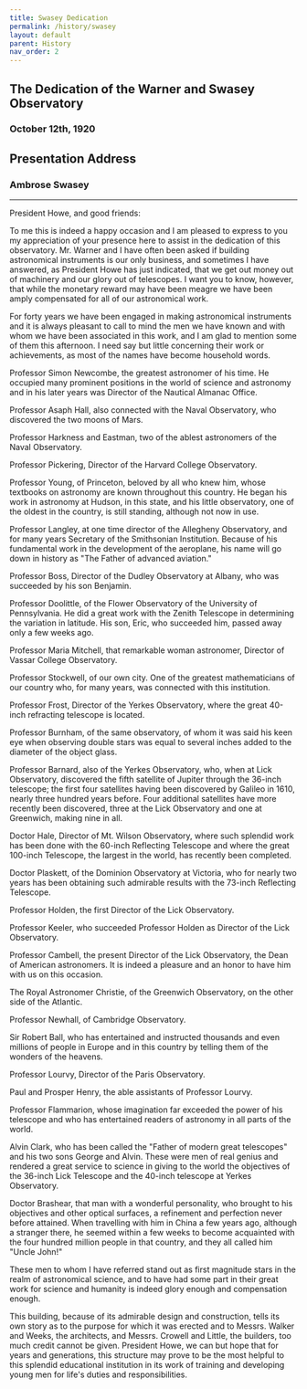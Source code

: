 ```yaml
---
title: Swasey Dedication
permalink: /history/swasey
layout: default
parent: History
nav_order: 2
---
```


## The Dedication of the Warner and Swasey Observatory

### October 12th, 1920

## Presentation Address

### Ambrose Swasey

<hr/>

President Howe, and good friends:

To me this is indeed a happy occasion and I am pleased to express to you my appreciation of your presence here to assist in the dedication of this observatory. Mr. Warner and I have often been asked if building astronomical instruments is our only business, and sometimes I have answered, as President Howe has just indicated, that we get out money out of machinery and our glory out of telescopes. I want you to know, however, that while the monetary reward may have been meagre we have been amply compensated for all of our astronomical work.

For forty years we have been engaged in making astronomical instruments and it is always pleasant to call to mind the men we have known and with whom we have been associated in this work, and I am glad to mention some of them this afternoon. I need say but little concerning their work or achievements, as most of the names have become household words.

Professor Simon Newcombe, the greatest astronomer of his time. He occupied many prominent positions in the world of science and astronomy and in his later years was Director of the Nautical Almanac Office.

Professor Asaph Hall, also connected with the Naval Observatory, who discovered the two moons of Mars.

Professor Harkness and Eastman, two of the ablest astronomers of the Naval Observatory.

Professor Pickering, Director of the Harvard College Observatory.

Professor Young, of Princeton, beloved by all who knew him, whose textbooks on astronomy are known throughout this country. He began his work in astronomy at Hudson, in this state, and his little observatory, one of the oldest in the country, is still standing, although not now in use.

Professor Langley, at one time director of the Allegheny Observatory, and for many years Secretary of the Smithsonian Institution. Because of his fundamental work in the development of the aeroplane, his name will go down in history as "The Father of advanced aviation."

Professor Boss, Director of the Dudley Observatory at Albany, who was succeeded by his son Benjamin.

Professor Doolittle, of the Flower Observatory of the University of Pennsylvania. He did a great work with the Zenith Telescope in determining the variation in latitude. His son, Eric, who succeeded him, passed away only a few weeks ago.

Professor Maria Mitchell, that remarkable woman astronomer, Director of Vassar College Observatory.

Professor Stockwell, of our own city. One of the greatest mathematicians of our country who, for many years, was connected with this institution.

Professor Frost, Director of the Yerkes Observatory, where the great 40-inch refracting telescope is located.

Professor Burnham, of the same observatory, of whom it was said his keen eye when observing double stars was equal to several inches added to the diameter of the object glass.

Professor Barnard, also of the Yerkes Observatory, who, when at Lick Observatory, discovered the fifth satellite of Jupiter through the 36-inch telescope; the first four satellites having been discovered by Galileo in 1610, nearly three hundred years before. Four additional satellites have more recently been discovered, three at the Lick Observatory and one at Greenwich, making nine in all.

Doctor Hale, Director of Mt. Wilson Observatory, where such splendid work has been done with the 60-inch Reflecting Telescope and where the great 100-inch Telescope, the largest in the world, has recently been completed.

Doctor Plaskett, of the Dominion Observatory at Victoria, who for nearly two years has been obtaining such admirable results with the 73-inch Reflecting Telescope.

Professor Holden, the first Director of the Lick Observatory.

Professor Keeler, who succeeded Professor Holden as Director of the Lick Observatory.

Professor Cambell, the present Director of the Lick Observatory, the Dean of American astronomers. It is indeed a pleasure and an honor to have him with us on this occasion.

The Royal Astronomer Christie, of the Greenwich Observatory, on the other side of the Atlantic.

Professor Newhall, of Cambridge Observatory.

Sir Robert Ball, who has entertained and instructed thousands and even millions of people in Europe and in this country by telling them of the wonders of the heavens.

Professor Lourvy, Director of the Paris Observatory.

Paul and Prosper Henry, the able assistants of Professor Lourvy.

Professor Flammarion, whose imagination far exceeded the power of his telescope and who has entertained readers of astronomy in all parts of the world.

Alvin Clark, who has been called the "Father of modern great telescopes" and his two sons George and Alvin. These were men of real genius and rendered a great service to science in giving to the world the objectives of the 36-inch Lick Telescope and the 40-inch telescope at Yerkes Observatory.

Doctor Brashear, that man with a wonderful personality, who brought to his objectives and other optical surfaces, a refinement and perfection never before attained. When travelling with him in China a few years ago, although a stranger there, he seemed within a few weeks to become acquainted with the four hundred million people in that country, and they all called him "Uncle John!"

These men to whom I have referred stand out as first magnitude stars in the realm of astronomical science, and to have had some part in their great work for science and humanity is indeed glory enough and compensation enough.

This building, because of its admirable design and construction, tells its own story as to the purpose for which it was erected and to Messrs. Walker and Weeks, the architects, and Messrs. Crowell and Little, the builders, too much credit cannot be given. President Howe, we can but hope that for years and generations, this structure may prove to be the most helpful to this splendid educational institution in its work of training and developing young men for life's duties and responsibilities.